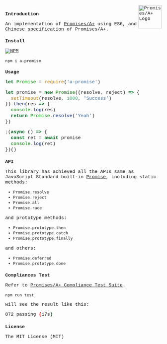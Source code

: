 <style>
  * {
    font-family: Consolas, 'Courier New', monospace;
    font-size: 15px;
  }
</style>

<a href="http://promisesaplus.com/">
  <img src="http://promisesaplus.com/assets/logo-small.png" alt="Promises/A+ Logo" title="Promises/A+" align="right" width="75px" />
</a>

# Introduction

An implementation of [Promises/A+](http://promisesaplus.com/) using ES6, and [Chinese specification](https://github.com/mingmingwon/a-promise/blob/master/spec_cn.md) of Promises/A+.

# Install
[![NPM](https://nodei.co/npm/a-promise.png)](https://nodei.co/npm/a-promise/)

```node
npm i a-promise
```
# Usage

```js
let Promise = require('a-promise')

let promise = new Promise((resolve, reject) => {
  setTimeout(resolve, 1000, 'Success')
}).then(res => {
  console.log(res)
  return Promise.resolve('Yeah')
})

;(async () => {
  const ret = await promise
  console.log(ret)
})()
```

# API
This library has achieved all the APIs same as JavaScript Standard built-in [Promise](https://developer.mozilla.org/en-US/docs/Web/JavaScript/Reference/Global_Objects/Promise), including static methods:

- `Promise.resolve`
- `Promise.reject`
- `Promise.all`
- `Promise.race`

and prototype methods:

- `Promise.prototype.then`
- `Promise.prototype.catch`
- `Promise.prototype.finally`

and others:

- `Promise.deferred`
- `Promise.prototype.done`

# Compliances Test

Refer to [Promises/A+ Compliance Test Suite](https://github.com/promises-aplus/promises-tests).

```node
npm run test
```

will see the result like this:

```bash
872 passing (17s)
```


# License

The MIT License (MIT)
